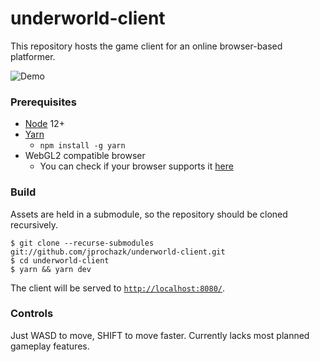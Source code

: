 # underworld-client

This repository hosts the game client for an online browser-based platformer.

![Demo](demo.gif)

### Prerequisites

* [Node](https://nodejs.org/en/) 12+
* [Yarn](https://yarnpkg.com/)
  * `npm install -g yarn`
* WebGL2 compatible browser
  * You can check if your browser supports it [here](https://webglreport.com/?v=2)

### Build

Assets are held in a submodule, so the repository should be cloned recursively.

```
$ git clone --recurse-submodules git://github.com/jprochazk/underworld-client.git
$ cd underworld-client
$ yarn && yarn dev
```

The client will be served to [`http://localhost:8080/`](http://localhost:8080/).

### Controls

Just WASD to move, SHIFT to move faster. Currently lacks most planned gameplay features.